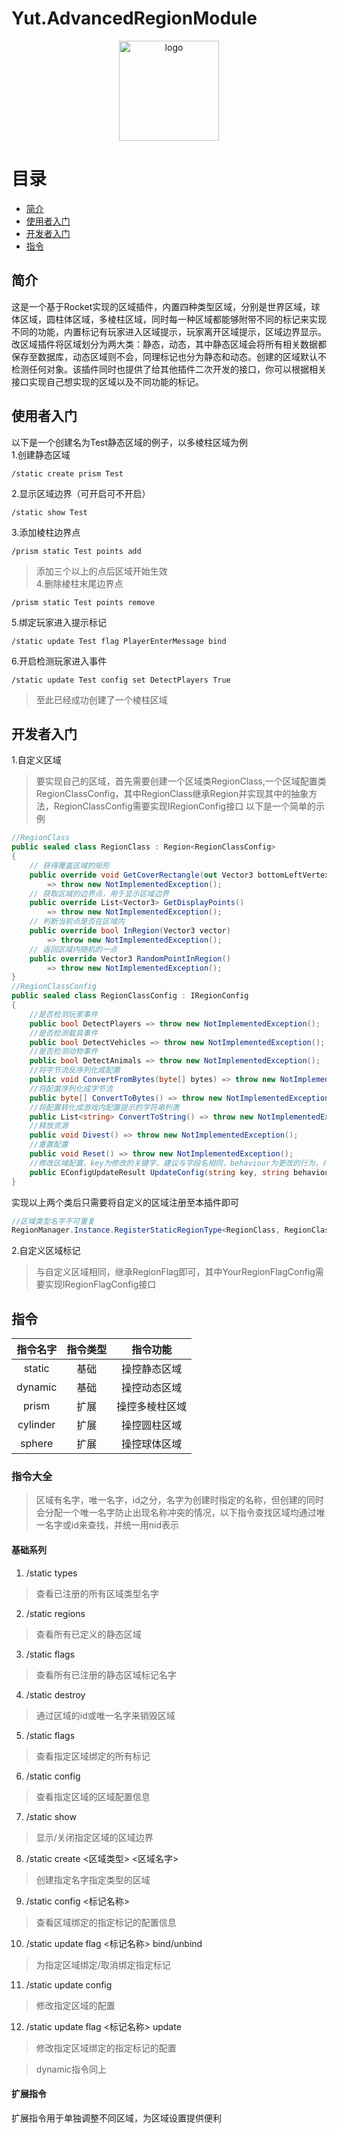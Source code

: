 # Yut.AdvancedRegionModule
<div align="center">
   <img width="160" src="/Images/Yuthung.jpg" alt="logo"></br>   
</div>           

# 目录
+ [简介](#简介)
+ [使用者入门](#使用者入门)
+ [开发者入门](#开发者入门)
+ [指令](#指令)

## 简介
这是一个基于Rocket实现的区域插件，内置四种类型区域，分别是世界区域，球体区域，圆柱体区域，多棱柱区域，同时每一种区域都能够附带不同的标记来实现不同的功能，内置标记有玩家进入区域提示，玩家离开区域提示，区域边界显示。改区域插件将区域划分为两大类：静态，动态，其中静态区域会将所有相关数据都保存至数据库，动态区域则不会，同理标记也分为静态和动态。创建的区域默认不检测任何对象。该插件同时也提供了给其他插件二次开发的接口，你可以根据相关接口实现自己想实现的区域以及不同功能的标记。
## 使用者入门
以下是一个创建名为Test静态区域的例子，以多棱柱区域为例      
1.创建静态区域
```
/static create prism Test
```
2.显示区域边界（可开启可不开启）
```
/static show Test
```
3.添加棱柱边界点
```
/prism static Test points add
```
> 添加三个以上的点后区域开始生效      
4.删除棱柱末尾边界点
```
/prism static Test points remove
```
5.绑定玩家进入提示标记
```
/static update Test flag PlayerEnterMessage bind
```
6.开启检测玩家进入事件
```
/static update Test config set DetectPlayers True
```
> 至此已经成功创建了一个棱柱区域
## 开发者入门
1.自定义区域
> 要实现自己的区域，首先需要创建一个区域类RegionClass,一个区域配置类RegionClassConfig，其中RegionClass继承Region<RegionClassConfig>并实现其中的抽象方法，RegionClassConfig需要实现IRegionConfig接口
以下是一个简单的示例
```C#
//RegionClass
public sealed class RegionClass : Region<RegionClassConfig>
{
    // 获得覆盖区域的矩形
    public override void GetCoverRectangle(out Vector3 bottomLeftVertex, out Vector3 topRightVertex)
        => throw new NotImplementedException();
    // 获取区域的边界点，用于显示区域边界
    public override List<Vector3> GetDisplayPoints()
        => throw new NotImplementedException();
    // 判断当前点是否在区域内
    public override bool InRegion(Vector3 vector)
        => throw new NotImplementedException();
    // 返回区域内随机的一点
    public override Vector3 RandomPointInRegion()
        => throw new NotImplementedException();
}
//RegionClassConfig
public sealed class RegionClassConfig : IRegionConfig
{
    //是否检测玩家事件
    public bool DetectPlayers => throw new NotImplementedException();
    //是否检测载具事件
    public bool DetectVehicles => throw new NotImplementedException();
    //是否检测动物事件
    public bool DetectAnimals => throw new NotImplementedException();
    //将字节流反序列化成配置
    public void ConvertFromBytes(byte[] bytes) => throw new NotImplementedException();
    //将配置序列化成字节流
    public byte[] ConvertToBytes() => throw new NotImplementedException();
    //将配置转化成游戏内配置提示的字符串列表
    public List<string> ConvertToString() => throw new NotImplementedException();
    //释放资源
    public void Divest() => throw new NotImplementedException();
    //重置配置
    public void Reset() => throw new NotImplementedException();
    //修改区域配置，key为修改的关键字，建议与字段名相同，behaviour为更改的行为，内置有set,add,remove,也可以自定义，value为更改的值
    public EConfigUpdateResult UpdateConfig(string key, string behaviour, string value) => throw new NotImplementedException();
}
```
实现以上两个类后只需要将自定义的区域注册至本插件即可
```C#
//区域类型名字不可重复
RegionManager.Instance.RegisterStaticRegionType<RegionClass, RegionClassConfig>("区域类型名字");
```
2.自定义区域标记
> 与自定义区域相同，继承RegionFlag<YourRegionFlagConfig>即可，其中YourRegionFlagConfig需要实现IRegionFlagConfig接口
## 指令
指令名字|指令类型|指令功能
:-:|:-:|:-:
static|基础|操控静态区域
dynamic|基础|操控动态区域
prism|扩展|操控多棱柱区域
cylinder|扩展|操控圆柱区域
sphere|扩展|操控球体区域
### 指令大全
> 区域有名字，唯一名字，id之分，名字为创建时指定的名称，但创建的同时会分配一个唯一名字防止出现名称冲突的情况，以下指令查找区域均通过唯一名字或id来查找，并统一用nid表示
#### 基础系列
1. /static types
> 查看已注册的所有区域类型名字      
2. /static regions
> 查看所有已定义的静态区域      
3. /static flags
> 查看所有已注册的静态区域标记名字      
4. /static destroy <nid>
> 通过区域的id或唯一名字来销毁区域      
5. /static flags <nid>
> 查看指定区域绑定的所有标记      
6. /static config <nid>
> 查看指定区域的区域配置信息      
7. /static show <nid>
> 显示/关闭指定区域的区域边界      
8. /static create <区域类型> <区域名字>
> 创建指定名字指定类型的区域      
9. /static config <nid> <标记名称>
> 查看区域绑定的指定标记的配置信息      
10. /static update <nid> flag <标记名称> bind/unbind
> 为指定区域绑定/取消绑定指定标记      
11. /static update <nid> config <key> <behaviour> <value>
> 修改指定区域的配置      
12. /static update <nid> flag <标记名称> update <key> <behaviour> <value>
> 修改指定区域绑定的指定标记的配置      

>  dynamic指令同上
#### 扩展指令
扩展指令用于单独调整不同区域，为区域设置提供便利      
